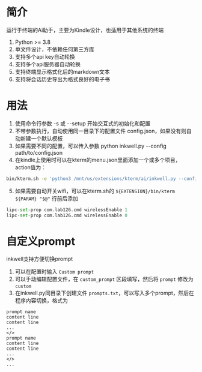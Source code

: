 # 简介
运行于终端的Ai助手，主要为Kindle设计，也适用于其他系统的终端
1. Python >= 3.8
2. 单文件设计，不依赖任何第三方库
3. 支持多个api key自动轮换
4. 支持多个api服务器自动轮换
5. 支持终端显示格式化后的markdown文本
6. 支持将会话历史导出为格式良好的电子书

# 用法
1. 使用命令行参数 -s 或 --setup 开始交互式的初始化和配置
2. 不带参数执行，自动使用同一目录下的配置文件 config.json，如果没有则自动新建一个默认模板
3. 如果需要不同的配置，可以传入参数 python inkwell.py --config path/to/config.json
4. 在kindle上使用时可以在kterm的menu.json里面添加一个或多个项目，action值为：
```bash
bin/kterm.sh -e 'python3 /mnt/us/extensions/kterm/ai/inkwell.py --config /mnt/us/extensions/kterm/ai/google.json
```
5. 如果需要自动开关wifi，可以在kterm.sh的 `${EXTENSION}/bin/kterm ${PARAM} "$@"` 行前后添加
```python
lipc-set-prop com.lab126.cmd wirelessEnable 1
lipc-set-prop com.lab126.cmd wirelessEnable 0
```

# 自定义prompt
inkwell支持方便切换prompt
1. 可以在配置时输入 `Custom prompt`
2. 可以手动编辑配置文件，在 `custom_prompt` 区段填写，然后将 `prompt` 修改为 `custom`
3. 在inkwell.py同目录下创建文件 `prompts.txt`，可以写入多个prompt，然后在程序内容切换，格式为
```
prompt name
content line
content line
...
</>
prompt name
content line
content line
...
</>
...
```
